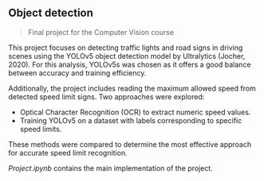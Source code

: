 ## Object detection 
> Final project for the Computer Vision course 

This project focuses on detecting traffic lights and road signs in driving scenes using the YOLOv5 object detection model by Ultralytics (Jocher, 2020). For this analysis, YOLOv5s was chosen as it offers a good balance between accuracy and training efficiency.

Additionally, the project includes reading the maximum allowed speed from detected speed limit signs. Two approaches were explored:
- Optical Character Recognition (OCR) to extract numeric speed values.
- Training YOLOv5 on a dataset with labels corresponding to specific speed limits.

These methods were compared to determine the most effective approach for accurate speed limit recognition.

*Project.ipynb* contains the main implementation of the project. 
